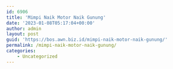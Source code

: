 ```yaml
---
id: 6906
title: 'Mimpi Naik Motor Naik Gunung'
date: '2023-01-08T05:17:04+00:00'
author: admin
layout: post
guid: 'https://bos.awn.biz.id/mimpi-naik-motor-naik-gunung/'
permalink: /mimpi-naik-motor-naik-gunung/
categories:
    - Uncategorized
---
```


